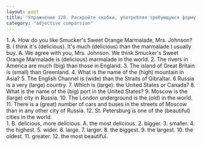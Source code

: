 ```yaml
---
layout: post
title: "Упражнение 128. Раскройте скобки, употребляя требующуюся форму прилагательного."
category: "adjective comparsion"
---
```

<section class="question">
1. A. How do you like Smucker's Sweet Orange Marmalade, Mrs. Johnson? В. I think it's (delicious). It's much (delicious) than the marmalade I usually buy. A. We agree with you, Mrs. Johnson. We think Smucker's Sweet Orange Marmalade is (delicious) marmalade in the world. 2. The rivers in America are much (big) than those in England. 3. The island of Great Britain is (small) than Greenland. 4. What is the name of the (high) mountain in Asia? 5. The English Channel is (wide) than the Straits of Gibraltar. 6 Russia is a very (large) country. 7. Which is  
(large): the United States or Canada? 8. What is the name of the (big) port in the United States? 9. Moscow is the (large) city in Russia. 10. The London underground is the (old) in the world. 11. There is a (great) number of cars and buses in the streets of Moscow than in any other city of Russia. 12. St. Petersburg is one of the (beautiful) cities in the world.
</section>

<section class="answer">
1. В. delicious, more delicious. A. the most delicious. 2. bigger. 3. smaller. 4. the highest. 5. wider. 6. large. 7. larger. 8. the biggest. 9. the largest. 10. the oldest. 11. greater. 12. the most beautiful.
</section>